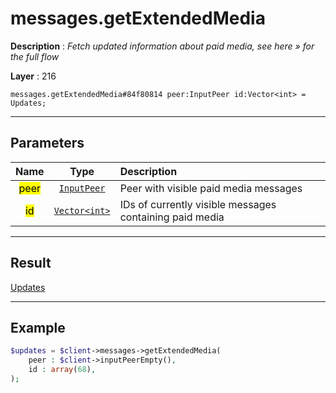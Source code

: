 # messages.getExtendedMedia

**Description** : *Fetch updated information about paid media, see here &raquo; for the full flow*

**Layer** : 216

```tl
messages.getExtendedMedia#84f80814 peer:InputPeer id:Vector<int> = Updates;
```

---

## Parameters

| Name | Type | Description |
| :---: | :---: | :--- |
| <mark>peer</mark> | [`InputPeer`](type/InputPeer) | Peer with visible paid media messages |
| <mark>id</mark> | [`Vector<int>`](type/int) | IDs of currently visible messages containing paid media |

---

## Result

[Updates](type/Updates)

---

## Example

```php
$updates = $client->messages->getExtendedMedia(
	peer : $client->inputPeerEmpty(),
	id : array(68),
);
```